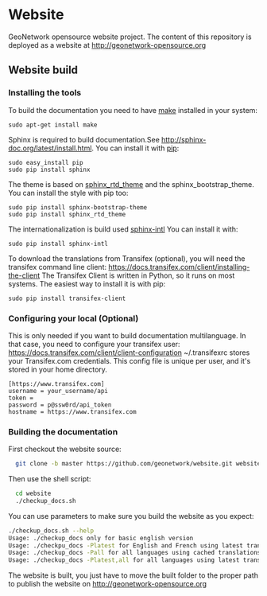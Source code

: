 # Website

GeoNetwork opensource website project. The content of this repository is deployed as a website at http://geonetwork-opensource.org

## Website build

### Installing the tools

To build the documentation you need to have [make](https://www.gnu.org/software/make/) installed in your system:

```
sudo apt-get install make
```

Sphinx is required to build documentation.See http://sphinx-doc.org/latest/install.html.
You can install it with [pip](https://pip.pypa.io/en/stable/installing/):
```
sudo easy_install pip
sudo pip install sphinx
```

The theme is based on [sphinx_rtd_theme](https://github.com/snide/sphinx_rtd_theme) and the sphinx_bootstrap_theme.
You can install the style with pip too:
```
sudo pip install sphinx-bootstrap-theme
sudo pip install sphinx_rtd_theme
```

The internationalization is build used [sphinx-intl](http://www.sphinx-doc.org/es/stable/intl.html)
You can install it with:

```
sudo pip install sphinx-intl
```

To download the translations from Transifex (optional), you will need the transifex command line client:
https://docs.transifex.com/client/installing-the-client
The Transifex Client is written in Python, so it runs on most systems. The easiest way to install it is with pip:

```
sudo pip install transifex-client
```

### Configuring your local (Optional)

This is only needed if you want to build documentation multilanguage. In that case, you need to configure your transifex user:
https://docs.transifex.com/client/client-configuration
~/.transifexrc stores your Transifex.com credentials. This config file is unique per user, and it's stored in your home directory.

```
[https://www.transifex.com]
username = your_username/api
token =
password = p@ssw0rd/api_token
hostname = https://www.transifex.com
```
### Building the documentation

First checkout the website source:

```bash
  git clone -b master https://github.com/geonetwork/website.git website
```
Then use the shell script:

```bash
  cd website
  ./checkup_docs.sh
```

You can use parameters to make sure you build the website as you expect:
```bash
./checkup_docs.sh --help
Usage: ./checkup_docs only for basic english version
Usage: ./checkpu_docs -Platest for English and French using latest translations on Transifex
Usage: ./checkup_docs -Pall for all languages using cached translations
Usage: ./checkup_docs -Platest,all for all languages using latest translations on transifex
```

The website is built, you just have to move the built folder to the proper path to publish the website on http://geonetwork-opensource.org
